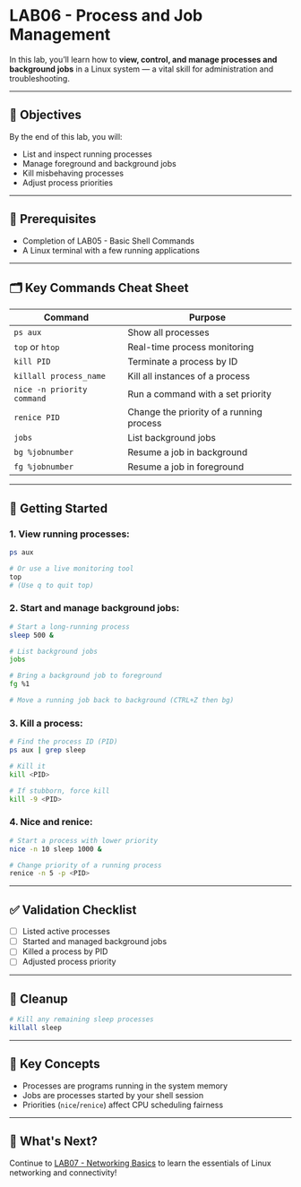 # LAB06 - Process and Job Management

In this lab, you’ll learn how to **view, control, and manage processes and background jobs** in a Linux system — a vital skill for administration and troubleshooting.

---

## 🎯 Objectives

By the end of this lab, you will:
- List and inspect running processes
- Manage foreground and background jobs
- Kill misbehaving processes
- Adjust process priorities

---

## 🧰 Prerequisites

- Completion of LAB05 - Basic Shell Commands
- A Linux terminal with a few running applications

---

## 🗂️ Key Commands Cheat Sheet

| Command | Purpose |
|---------|---------|
| `ps aux` | Show all processes |
| `top` or `htop` | Real-time process monitoring |
| `kill PID` | Terminate a process by ID |
| `killall process_name` | Kill all instances of a process |
| `nice -n priority command` | Run a command with a set priority |
| `renice PID` | Change the priority of a running process |
| `jobs` | List background jobs |
| `bg %jobnumber` | Resume a job in background |
| `fg %jobnumber` | Resume a job in foreground |

---

## 🚀 Getting Started

### 1. View running processes:
```bash
ps aux

# Or use a live monitoring tool
top
# (Use q to quit top)
```

### 2. Start and manage background jobs:
```bash
# Start a long-running process
sleep 500 &

# List background jobs
jobs

# Bring a background job to foreground
fg %1

# Move a running job back to background (CTRL+Z then bg)
```

### 3. Kill a process:
```bash
# Find the process ID (PID)
ps aux | grep sleep

# Kill it
kill <PID>

# If stubborn, force kill
kill -9 <PID>
```

### 4. Nice and renice:
```bash
# Start a process with lower priority
nice -n 10 sleep 1000 &

# Change priority of a running process
renice -n 5 -p <PID>
```

---

## ✅ Validation Checklist

- [ ] Listed active processes
- [ ] Started and managed background jobs
- [ ] Killed a process by PID
- [ ] Adjusted process priority

---

## 🧹 Cleanup
```bash
# Kill any remaining sleep processes
killall sleep
```

---

## 🧠 Key Concepts

- Processes are programs running in the system memory
- Jobs are processes started by your shell session
- Priorities (`nice`/`renice`) affect CPU scheduling fairness

---

## 🔁 What's Next?
Continue to [LAB07 - Networking Basics](../LAB07-Networking-Basics/README.md) to learn the essentials of Linux networking and connectivity!
